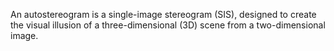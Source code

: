 An autostereogram is a single-image stereogram (SIS), designed to create the visual illusion of a three-dimensional (3D) scene from a two-dimensional image.

